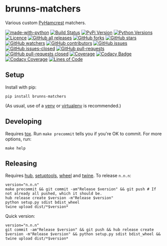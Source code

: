 # brunns-matchers

Various custom [PyHamcrest](https://pyhamcrest.readthedocs.io) matchers.

[![made-with-python](https://img.shields.io/badge/Made%20with-Python-1f425f.svg)](https://www.python.org/)
[![Build Status](https://travis-ci.org/brunns/brunns-matchers.svg?branch=master&logo=travis)](https://travis-ci.org/brunns/brunns-matchers)
[![PyPi Version](https://img.shields.io/pypi/v/brunns-matchers.svg?logo=pypi)](https://pypi.org/project/brunns-matchers/#history)
[![Python Versions](https://img.shields.io/pypi/pyversions/brunns-matchers.svg?logo=python)](https://pypi.org/project/brunns-matchers/)
[![Licence](https://img.shields.io/github/license/brunns/brunns-matchers.svg)](https://github.com/brunns/brunns-matchers/blob/master/LICENSE)
[![GitHub all releases](https://img.shields.io/github/downloads/brunns/brunns-matchers/total.svg?logo=github)](https://github.com/brunns/brunns-matchers/releases/)
[![GitHub forks](https://img.shields.io/github/forks/brunns/brunns-matchers.svg?label=Fork&logo=github)](https://github.com/brunns/brunns-matchers/network/members)
[![GitHub stars](https://img.shields.io/github/stars/brunns/brunns-matchers.svg?label=Star&logo=github)](https://github.com/brunns/brunns-matchers/stargazers/)
[![GitHub watchers](https://img.shields.io/github/watchers/brunns/brunns-matchers.svg?label=Watch&logo=github)](https://github.com/brunns/brunns-matchers/watchers/)
[![GitHub contributors](https://img.shields.io/github/contributors/brunns/brunns-matchers.svg?logo=github)](https://github.com/brunns/brunns-matchers/graphs/contributors/)
[![GitHub issues](https://img.shields.io/github/issues/brunns/brunns-matchers.svg?logo=github)](https://github.com/brunns/brunns-matchers/issues/)
[![GitHub issues-closed](https://img.shields.io/github/issues-closed/brunns/brunns-matchers.svg?logo=github)](https://github.com/brunns/brunns-matchers/issues?q=is%3Aissue+is%3Aclosed)
[![GitHub pull-requests](https://img.shields.io/github/issues-pr/brunns/brunns-matchers.svg?logo=github)](https://github.com/brunns/brunns-matchers/pulls)
[![GitHub pull-requests closed](https://img.shields.io/github/issues-pr-closed/brunns/brunns-matchers.svg?logo=github)](https://github.com/brunns/brunns-matchers/pulls?utf8=%E2%9C%93&q=is%3Apr+is%3Aclosed)
[![Coverage](https://img.shields.io/coveralls/github/brunns/brunns-matchers.svg)](https://coveralls.io/github/brunns/brunns-matchers)
[![Codacy Badge](https://api.codacy.com/project/badge/Grade/0b22e28c2ebe4722899a07c4cfa5bc69)](https://www.codacy.com/app/brunns/brunns-matchers)
[![Codacy Coverage](https://api.codacy.com/project/badge/coverage/0b22e28c2ebe4722899a07c4cfa5bc69)](https://www.codacy.com/app/brunns/brunns-matchers)
[![Lines of Code](https://tokei.rs/b1/github/brunns/brunns-matchers)](https://github.com/brunns/brunns-matchers)

## Setup

Install with pip:

    pip install brunns-matchers

(As usual, use of a [venv](https://docs.python.org/3/library/venv.html) or [virtualenv](https://virtualenv.pypa.io) is recommended.)

## Developing

Requires [tox](https://tox.readthedocs.io). Run `make precommit` tells you if you're OK to commit. For more options, run:

    make help

## Releasing

Requires [hub](https://hub.github.com/), [setuptools](https://setuptools.readthedocs.io), [wheel](https://pypi.org/project/wheel/) and [twine](https://twine.readthedocs.io). To release `n.n.n`:

    version="n.n.n"
    make precommit && git commit -am"Release $version" && git push # If not already all pushed, which it should be.
    hub release create $version -m"Release $version"
    python setup.py sdist bdist_wheel
    twine upload dist/*$version*
    
Quick version:

    version="n.n.n"
    git commit -am"Release $version" && git push && hub release create $version -m"Release $version" && python setup.py sdist bdist_wheel && twine upload dist/*$version*
